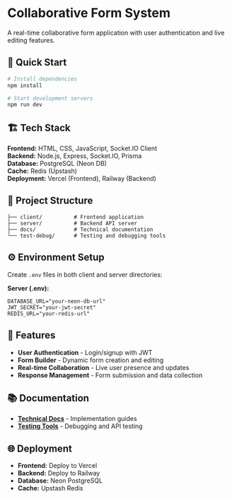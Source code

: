 # Collaborative Form System

A real-time collaborative form application with user authentication and live editing features.

## 🚀 Quick Start

```bash
# Install dependencies
npm install

# Start development servers
npm run dev
```

## 🏗️ Tech Stack

**Frontend:** HTML, CSS, JavaScript, Socket.IO Client  
**Backend:** Node.js, Express, Socket.IO, Prisma  
**Database:** PostgreSQL (Neon DB)  
**Cache:** Redis (Upstash)  
**Deployment:** Vercel (Frontend), Railway (Backend)

## 📁 Project Structure

```
├── client/          # Frontend application
├── server/          # Backend API server
├── docs/            # Technical documentation
└── test-debug/      # Testing and debugging tools
```

## ⚙️ Environment Setup

Create `.env` files in both client and server directories:

**Server (.env):**

```env
DATABASE_URL="your-neon-db-url"
JWT_SECRET="your-jwt-secret"
REDIS_URL="your-redis-url"
```

## 🔧 Features

- **User Authentication** - Login/signup with JWT
- **Form Builder** - Dynamic form creation and editing
- **Real-time Collaboration** - Live user presence and updates
- **Response Management** - Form submission and data collection

## 📚 Documentation

- **[Technical Docs](docs/)** - Implementation guides
- **[Testing Tools](test-debug/)** - Debugging and API testing

## 🌐 Deployment

- **Frontend:** Deploy to Vercel
- **Backend:** Deploy to Railway
- **Database:** Neon PostgreSQL
- **Cache:** Upstash Redis
